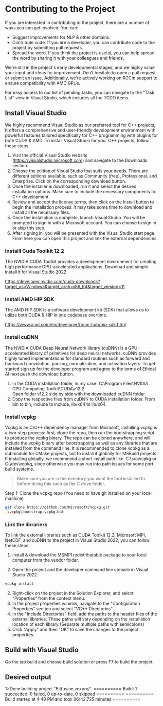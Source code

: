 # Contributing to the Project

If you are interested in contributing to the project, there are a number of ways you can get involved. You can:

- Suggest improvements for NLP & other domains.
- Contribute code. If you are a developer, you can contribute code to the project by submitting pull requests.
- Spread the word. If you think the project is useful, you can help spread the word by sharing it with your colleagues and friends.

We're still in the project's early developmental stages, and we highly value your input and ideas for improvement. Don't hesitate to open a pull request or submit an issue. Additionally, we're actively working on ROCm support to ensure compatibility with AMD GPUs.

For easy access to our list of pending tasks, you can navigate to the "Task List" view in Visual Studio, which includes all the TODO items.

## Install Visual Studio

We highly recommend Visual Studio as our preferred tool for C++ projects, It offers a comprehensive and user-friendly development environment with powerful features tailored specifically for C++ programming with plugins for both CUDA & AMD. To install Visual Studio for your C++ projects, follow these steps:

1. Visit the official Visual Studio website (https://visualstudio.microsoft.com) and navigate to the Downloads section.
2. Choose the edition of Visual Studio that suits your needs. There are different editions available, such as Community (free), Professional, and Enterprise. Click on the corresponding download button.
3. Once the installer is downloaded, run it and select the desired installation options. Make sure to include the necessary components for C++ development.
4. Review and accept the license terms, then click on the Install button to begin the installation process. It may take some time to download and install all the necessary files.
5. Once the installation is complete, launch Visual Studio. You will be prompted to sign in with a Microsoft account. You can choose to sign in or skip this step.
6. After signing in, you will be presented with the Visual Studio start page. From here you can open this project and link the external dependencies.

### Installl Cuda Toolkit 12.2
The NVIDIA CUDA Toolkit provides a development environment for creating high performance GPU-accelerated applications. Download and simple install it for Visual Studio 2022

https://developer.nvidia.com/cuda-downloads?target_os=Windows&target_arch=x86_64&target_version=11

### Install AMD HIP SDK
The AMD HIP SDK is a software development kit (SDK) that allows us to utilize both CUDA & HIP in one codebase overtime.

https://www.amd.com/en/developer/rocm-hub/hip-sdk.html

### Install cuDNN
The NVIDIA CUDA Deep Neural Network library (cuDNN) is a GPU-accelerated library of primitives for deep neural networks. cuDNN provides highly tuned implementations for standard routines such as forward and backward convolution, pooling, normalization, and activation layers. To get started sign up for the developer program and agree to the terms of Ethical AI next push the download button.

1. In the CUDA installation folder, In my case: C:\Program Files\NVIDIA GPU Computing Toolkit\CUDA\v12.2\
Open folder v12.2 side by side with the downloaded cuDNN folder.
2. Copy the respective files from cuDNN to CUDA installation folder. From bin to bin, include to include, lib/x64 to lib/x64.

### Install vcpkg
Vcpkg is an C/C++ dependency manager from Microsoft, Installing vcpkg is a two-step process: first, clone the repo, then run the bootstrapping script to produce the vcpkg binary. The repo can be cloned anywhere, and will include the vcpkg binary after bootstrapping as well as any libraries that are installed from the command line. It is recommended to clone vcpkg as a submodule for CMake projects, but to install it globally for MSBuild projects. If installing globally, we recommend a short install path like: C:\src\vcpkg or C:\dev\vcpkg, since otherwise you may run into path issues for some port build systems.

> Make sure you are in the directory you want the tool installed to before doing this such as the C drive folder.

Step 1: Clone the vcpkg repo (You need to have git installed on your local machine)

```bash
git clone https://github.com/Microsoft/vcpkg.git
.\vcpkg\bootstrap-vcpkg.bat
```

### Link the librariers
To link the external libraries such as CUDA Toolkit 12.2, Microsoft MPI, NetCDF, and cuDNN to the project in Visual Studio 2022, you can follow these steps:

1. install & download the MSMPI redistributable package to your local computer from the vendor folder.

2. Open the project and the developer command line console in Visual Studio 2022.

```bash
vcpkg install
```

2. Right-click on the project in the Solution Explorer, and select "Properties" from the context menu.
3. In the project properties window, navigate to the "Configuration Properties" section and select "VC++ Directories".
4. In the "Include Directories" field, add the paths to the header files of the external libraries. These paths will vary depending on the installation location of each library (Separate multiple paths with semicolons)
5. Click "Apply" and then "OK" to save the changes to the project properties.

## Build with Visual Studio

Go the tab build and choose build solution or press F7 to build the project.

## Desired output

1>Done building project "Bitfusion.vcxproj".
========== Build: 1 succeeded, 0 failed, 0 up-to-date, 0 skipped ==========
========== Build started at 4:48 PM and took 06:42.725 minutes ==========